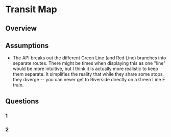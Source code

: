 # Transit Map

## Overview


## Assumptions
* The API breaks out the different Green Line (and Red Line) branches into separate routes. There might be times when displaying this as one "line" would be more intuitive, but I think it is actually more realistic to keep them separate. It simplifies the reality that while they share some stops, they diverge -- you can never get to Riverside directly on a Green Line E train.


## Questions

### 1


### 2

